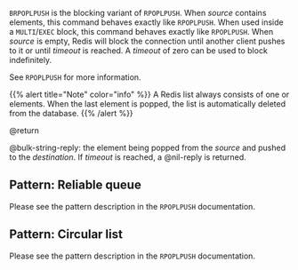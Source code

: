 `BRPOPLPUSH` is the blocking variant of `RPOPLPUSH`.
When _source_ contains elements, this command behaves exactly like `RPOPLPUSH`.
When used inside a `MULTI`/`EXEC` block, this command behaves exactly like `RPOPLPUSH`.
When _source_ is empty, Redis will block the connection until another client
pushes to it or until _timeout_ is reached.
A _timeout_ of zero can be used to block indefinitely.

See `RPOPLPUSH` for more information.

{{% alert title="Note" color="info" %}}
A Redis list always consists of one or elements.
When the last element is popped, the list is automatically deleted from the database.
{{% /alert %}}

@return

@bulk-string-reply: the element being popped from the _source_ and pushed to the _destination_.
If _timeout_ is reached, a @nil-reply is returned.

## Pattern: Reliable queue

Please see the pattern description in the `RPOPLPUSH` documentation.

## Pattern: Circular list

Please see the pattern description in the `RPOPLPUSH` documentation.
